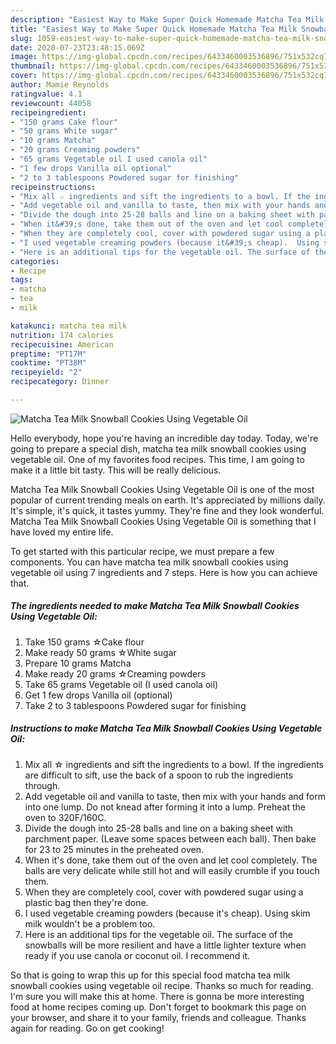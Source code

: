 ```yaml
---
description: "Easiest Way to Make Super Quick Homemade Matcha Tea Milk Snowball Cookies Using Vegetable Oil"
title: "Easiest Way to Make Super Quick Homemade Matcha Tea Milk Snowball Cookies Using Vegetable Oil"
slug: 1059-easiest-way-to-make-super-quick-homemade-matcha-tea-milk-snowball-cookies-using-vegetable-oil
date: 2020-07-23T23:48:15.069Z
image: https://img-global.cpcdn.com/recipes/6433460003536896/751x532cq70/matcha-tea-milk-snowball-cookies-using-vegetable-oil-recipe-main-photo.jpg
thumbnail: https://img-global.cpcdn.com/recipes/6433460003536896/751x532cq70/matcha-tea-milk-snowball-cookies-using-vegetable-oil-recipe-main-photo.jpg
cover: https://img-global.cpcdn.com/recipes/6433460003536896/751x532cq70/matcha-tea-milk-snowball-cookies-using-vegetable-oil-recipe-main-photo.jpg
author: Mamie Reynolds
ratingvalue: 4.1
reviewcount: 44058
recipeingredient:
- "150 grams Cake flour"
- "50 grams White sugar"
- "10 grams Matcha"
- "20 grams Creaming powders"
- "65 grams Vegetable oil I used canola oil"
- "1 few drops Vanilla oil optional"
- "2 to 3 tablespoons Powdered sugar for finishing"
recipeinstructions:
- "Mix all ☆ ingredients and sift the ingredients to a bowl. If the ingredients are difficult to sift, use the back of a spoon to rub the ingredients through."
- "Add vegetable oil and vanilla to taste, then mix with your hands and form into one lump. Do not knead after forming it into a lump. Preheat the oven to 320F/160C."
- "Divide the dough into 25-28 balls and line on a baking sheet with parchment paper. (Leave some spaces between each ball). Then bake for 23 to 25 minutes in the preheated oven."
- "When it&#39;s done, take them out of the oven and let cool completely. The balls are very delicate while still hot and will easily crumble if you touch them."
- "When they are completely cool, cover with powdered sugar using a plastic bag then they&#39;re done."
- "I used vegetable creaming powders (because it&#39;s cheap).  Using skim milk wouldn&#39;t be a problem too."
- "Here is an additional tips for the vegetable oil. The surface of the snowballs will be more resilient and have a little lighter texture when ready if you use canola or coconut oil. I recommend it."
categories:
- Recipe
tags:
- matcha
- tea
- milk

katakunci: matcha tea milk 
nutrition: 174 calories
recipecuisine: American
preptime: "PT17M"
cooktime: "PT38M"
recipeyield: "2"
recipecategory: Dinner

---
```



![Matcha Tea Milk Snowball Cookies Using Vegetable Oil](https://img-global.cpcdn.com/recipes/6433460003536896/751x532cq70/matcha-tea-milk-snowball-cookies-using-vegetable-oil-recipe-main-photo.jpg)

Hello everybody, hope you're having an incredible day today. Today, we're going to prepare a special dish, matcha tea milk snowball cookies using vegetable oil. One of my favorites food recipes. This time, I am going to make it a little bit tasty. This will be really delicious.



Matcha Tea Milk Snowball Cookies Using Vegetable Oil is one of the most popular of current trending meals on earth. It's appreciated by millions daily. It's simple, it's quick, it tastes yummy. They're fine and they look wonderful. Matcha Tea Milk Snowball Cookies Using Vegetable Oil is something that I have loved my entire life.


To get started with this particular recipe, we must prepare a few components. You can have matcha tea milk snowball cookies using vegetable oil using 7 ingredients and 7 steps. Here is how you can achieve that.

<!--inarticleads1-->

##### The ingredients needed to make Matcha Tea Milk Snowball Cookies Using Vegetable Oil:

1. Take 150 grams ☆Cake flour
1. Make ready 50 grams ☆White sugar
1. Prepare 10 grams Matcha
1. Make ready 20 grams ☆Creaming powders
1. Take 65 grams Vegetable oil (I used canola oil)
1. Get 1 few drops Vanilla oil (optional)
1. Take 2 to 3 tablespoons Powdered sugar for finishing




<!--inarticleads2-->

##### Instructions to make Matcha Tea Milk Snowball Cookies Using Vegetable Oil:

1. Mix all ☆ ingredients and sift the ingredients to a bowl. If the ingredients are difficult to sift, use the back of a spoon to rub the ingredients through.
1. Add vegetable oil and vanilla to taste, then mix with your hands and form into one lump. Do not knead after forming it into a lump. Preheat the oven to 320F/160C.
1. Divide the dough into 25-28 balls and line on a baking sheet with parchment paper. (Leave some spaces between each ball). Then bake for 23 to 25 minutes in the preheated oven.
1. When it&#39;s done, take them out of the oven and let cool completely. The balls are very delicate while still hot and will easily crumble if you touch them.
1. When they are completely cool, cover with powdered sugar using a plastic bag then they&#39;re done.
1. I used vegetable creaming powders (because it&#39;s cheap).  Using skim milk wouldn&#39;t be a problem too.
1. Here is an additional tips for the vegetable oil. The surface of the snowballs will be more resilient and have a little lighter texture when ready if you use canola or coconut oil. I recommend it.




So that is going to wrap this up for this special food matcha tea milk snowball cookies using vegetable oil recipe. Thanks so much for reading. I'm sure you will make this at home. There is gonna be more interesting food at home recipes coming up. Don't forget to bookmark this page on your browser, and share it to your family, friends and colleague. Thanks again for reading. Go on get cooking!
